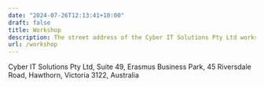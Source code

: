 ```yaml
---
date: "2024-07-26T12:13:41+10:00"
draft: false
title: Workshop
description: The street address of the Cyber IT Solutions Pty Ltd workshop
url: /workshop
---
```


Cyber IT Solutions Pty Ltd,
Suite 49,
Erasmus Business Park,
45 Riversdale Road,
Hawthorn,
Victoria 3122,
Australia
